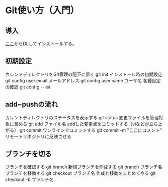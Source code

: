 # Git使い方（入門）
## 導入
[ここ](https://git-scm.com/)からDLしてインストールする。
## 初期設定
カレントディレクトリをGit管理の配下に置く
git init
インストール時の初期設定
git config user.email メールアドレス
git config user.name ユーザ名
各種設定の確認
git config --list
## add~pushの流れ
カレントディレクトリのステータスを表示する
git status
変更ファイルを管理対象に含める
git add ファイル名
addした変更点をコミットする（viなどが立ち上がる）
git commit
ワンラインでコミットする
git commit -m "ここにコメント"
リモートリポジトリに反映させる
## ブランチを切る
ブランチを確認する
git branch
新規ブランチを作成する
git branch ブランチ名
ブランチを移動する
git checkout ブランチ名
作成と移動をまとめてやる
git checkout -b ブランチ名